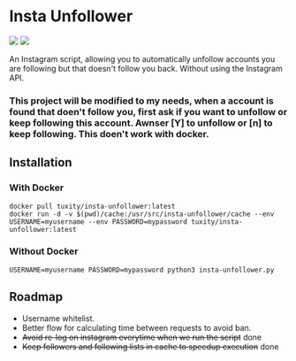 Insta Unfollower
===================

[![](https://images.microbadger.com/badges/version/tuxity/insta-unfollower.svg)](https://hub.docker.com/r/tuxity/insta-unfollower/)
![](https://images.microbadger.com/badges/image/tuxity/insta-unfollower.svg)

An Instagram script, allowing you to automatically unfollow accounts you are following but that doesn't follow you back. Without using the Instagram API.

### This project will be modified to my needs, when a account is found that doen't follow you, first ask if you want to unfollow or keep following this account. Awnser [Y] to unfollow or [n] to keep following. This doen't work with docker.

## Installation
### With Docker
```
docker pull tuxity/insta-unfollower:latest
docker run -d -v $(pwd)/cache:/usr/src/insta-unfollower/cache --env USERNAME=myusername --env PASSWORD=mypassword tuxity/insta-unfollower:latest
```

### Without Docker
```
USERNAME=myusername PASSWORD=mypassword python3 insta-unfollower.py
```

## Roadmap
- Username whitelist.
- Better flow for calculating time between requests to avoid ban.
- ~~Avoid re-log on instagram everytime when we run the script~~ done
- ~~Keep followers and following lists in cache to speedup execution~~ done
